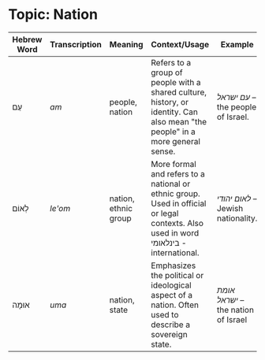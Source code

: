 # Topic: Nation

| **Hebrew Word** | **Transcription** | **Meaning** | **Context/Usage** | Example
|---------------|----------------|------------|----------------|----------------|
| עַם    | *am* | people, nation | Refers to a group of people with a shared culture, history, or identity. Can also mean "the people" in a more general sense. | *עם ישראל* – the people of Israel. |  
| לְאוֹם | *le'om* | nation, ethnic group | More formal and refers to a national or ethnic group. Used in official or legal contexts. Also used in word בינלאומי - international. | *לאום יהודי* – Jewish nationality. |  
| אוּמָה | *uma* | nation, state | Emphasizes the political or ideological aspect of a nation. Often used to describe a sovereign state. | *אומת ישראל* – the nation of Israel |  
